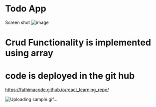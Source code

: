 # Todo App
Screen shot
![image](https://github.com/fathimaCode/react_learning_repo/assets/142009811/06a18858-a3f0-4920-b279-01719e11d425)
# Crud Functionality is implemented using array
# code is deployed in the git hub
https://fathimacode.github.io/react_learning_repo/

![Uploading sample.gif…]()
